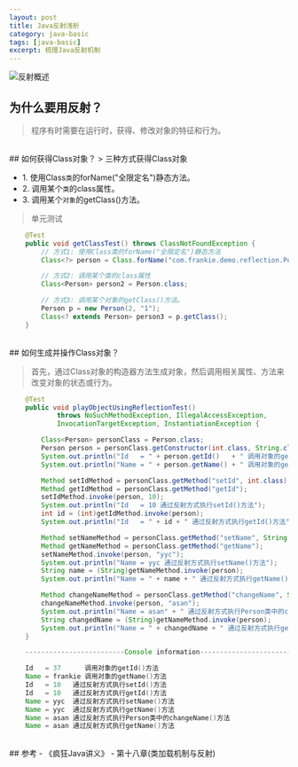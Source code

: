```yaml
---
layout: post
title: Java反射浅析
category: java-basic
tags: [java-basic]
excerpt: 梳理Java反射机制
---
```

![反射概述](https://yyc-images.oss-cn-beijing.aliyuncs.com/%E5%8F%8D%E5%B0%84.png?Expires=1569558783&OSSAccessKeyId=TMP.hVx9hnCuz9jD53vzWBzHJnGEEsCrHhc9qDSxBnz3qoqz4UWBh92zFtxwPj4MzvFTwA1XX8XGkUAZSbzTdosEEkACgCZUfzVHaMvMwNYso1eXc8eq5wwWurM45YCPmM.tmp&Signature=8ZixM%2FCLkRZug80egr%2B4nCuGH4M%3D
)

## 为什么要用反射？
> 程序有时需要在运行时，获得、修改对象的特征和行为。

<br>
## 如何获得Class对象？
> 三种方式获得Class对象  

- 1.&nbsp;使用Class`类`的forName("全限定名")静态方法。
- 2.&nbsp;调用某个`类`的class属性。
- 3.&nbsp;调用某个`对象`的getClass()方法。

> 单元测试  

```java
    @Test
    public void getClassTest() throws ClassNotFoundException {
        // 方式1: 使用Class类的forName("全限定名")静态方法
        Class<?> person = Class.forName("com.frankie.demo.reflection.Person");

        // 方式2: 调用某个类的class属性
        Class<Person> person2 = Person.class;

        // 方式3: 调用某个对象的getClass()方法。
        Person p = new Person(2, "1");
        Class<? extends Person> person3 = p.getClass();
    }
```

<br>
## 如何生成并操作Class对象？

> 首先，通过Class对象的构造器方法生成对象，然后调用相关属性、方法来改变对象的状态或行为。  

```java
    @Test
    public void playObjectUsingReflectionTest()
            throws NoSuchMethodException, IllegalAccessException,
            InvocationTargetException, InstantiationException {

        Class<Person> personClass = Person.class;
        Person person = personClass.getConstructor(int.class, String.class).newInstance(37, "frankie");
        System.out.println("Id   = " + person.getId()   + " 调用对象的getId()方法");
        System.out.println("Name = " + person.getName() + " 调用对象的getName()方法");

        Method setIdMethod = personClass.getMethod("setId", int.class);
        Method getIdMethod = personClass.getMethod("getId");
        setIdMethod.invoke(person, 10);
        System.out.println("Id   = 10 通过反射方式执行setId()方法");
        int id = (int)getIdMethod.invoke(person);
        System.out.println("Id   = " + id + " 通过反射方式执行getId()方法");

        Method setNameMethod = personClass.getMethod("setName", String.class);
        Method getNameMethod = personClass.getMethod("getName");
        setNameMethod.invoke(person, "yyc");
        System.out.println("Name = yyc 通过反射方式执行setName()方法");
        String name = (String)getNameMethod.invoke(person);
        System.out.println("Name = " + name + " 通过反射方式执行getName()方法");

        Method changeNameMethod = personClass.getMethod("changeName", String.class);
        changeNameMethod.invoke(person, "asan");
        System.out.println("Name = asan" + " 通过反射方式执行Person类中的changeName()方法");
        String changedName = (String)getNameMethod.invoke(person);
        System.out.println("Name = " + changedName + " 通过反射方式执行getName()方法");
    }

    -------------------------Console information-------------------------

    Id   = 37      调用对象的getId()方法
    Name = frankie 调用对象的getName()方法
    Id   = 10   通过反射方式执行setId()方法
    Id   = 10   通过反射方式执行getId()方法
    Name = yyc  通过反射方式执行setName()方法
    Name = yyc  通过反射方式执行getName()方法
    Name = asan 通过反射方式执行Person类中的changeName()方法
    Name = asan 通过反射方式执行getName()方法

```
<br>
## 参考
- 《疯狂Java讲义》 - 第十八章(类加载机制与反射)